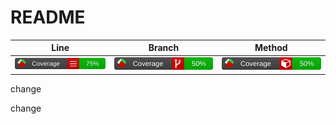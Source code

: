 # README

| Line | Branch | Method |
|------|--------|--------|
|![Line Coverage](https://github.com/tmonte/coverage-report/blob/badges/coverage/badge_linecoverage.svg)|![Branch Coverage](https://github.com/tmonte/coverage-report/blob/badges/coverage/badge_branchcoverage.svg)|![Method Coverage](https://github.com/tmonte/coverage-report/blob/badges/coverage/badge_methodcoverage.svg)|

change

change
